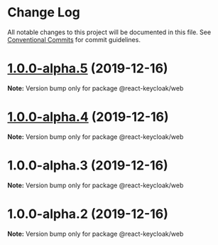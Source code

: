 # Change Log

All notable changes to this project will be documented in this file.
See [Conventional Commits](https://conventionalcommits.org) for commit guidelines.

# [1.0.0-alpha.5](https://github.com/panz3r/react-keycloak/compare/@react-keycloak/web@1.0.0-alpha.4...@react-keycloak/web@1.0.0-alpha.5) (2019-12-16)

**Note:** Version bump only for package @react-keycloak/web





# [1.0.0-alpha.4](https://github.com/panz3r/react-keycloak/compare/@react-keycloak/web@1.0.0-alpha.3...@react-keycloak/web@1.0.0-alpha.4) (2019-12-16)

**Note:** Version bump only for package @react-keycloak/web





# 1.0.0-alpha.3 (2019-12-16)

**Note:** Version bump only for package @react-keycloak/web





# 1.0.0-alpha.2 (2019-12-16)

**Note:** Version bump only for package @react-keycloak/web
